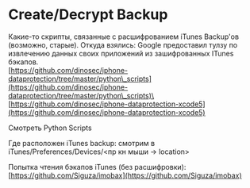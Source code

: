 # Create/Decrypt Backup

Какие-то скрипты, связанные с расшифрованием iTunes Backup'ов (возможно, старые). Откуда взялись: Google предоставил тулзу по извлечению данных своих приложений из зашифрованных ITunes бэкапов.\
[https://github.com/dinosec/iphone-dataprotection/tree/master/python\_scripts](https://github.com/dinosec/iphone-dataprotection/tree/master/python\_scripts)\
[https://github.com/dinosec/iphone-dataprotection-xcode5](https://github.com/dinosec/iphone-dataprotection-xcode5)

Смотреть Python Scripts

Где расположен iTunes backup: смотрим в iTunes/Preferences/Devices/<пр кн мыши -> location>

Попытка чтения бэкапов iTunes (без расшифровки): [https://github.com/Siguza/imobax](https://github.com/Siguza/imobax)

